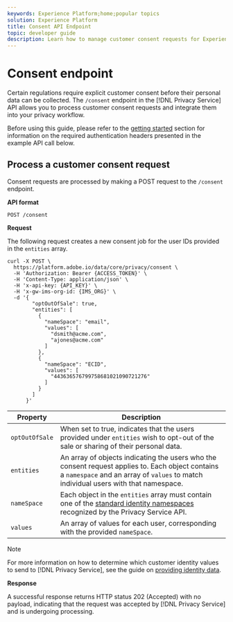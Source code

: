 ```yaml
---
keywords: Experience Platform;home;popular topics
solution: Experience Platform
title: Consent API Endpoint
topic: developer guide
description: Learn how to manage customer consent requests for Experience Cloud applications using the Privacy Service API.
---
```


# Consent endpoint

Certain regulations require explicit customer consent before their personal data can be collected. The `/consent` endpoint in the [!DNL Privacy Service] API allows you to process customer consent requests and integrate them into your privacy workflow.

Before using this guide, please refer to the [getting started](./getting-started.md) section for information on the required authentication headers presented in the example API call below.

## Process a customer consent request

Consent requests are processed by making a POST request to the `/consent` endpoint.

**API format**

```http
POST /consent
```

**Request**

The following request creates a new consent job for the user IDs provided in the `entities` array.

```shell
curl -X POST \
  https://platform.adobe.io/data/core/privacy/consent \
  -H 'Authorization: Bearer {ACCESS_TOKEN}' \
  -H 'Content-Type: application/json' \
  -H 'x-api-key: {API_KEY}' \
  -H 'x-gw-ims-org-id: {IMS_ORG}' \
  -d '{
        "optOutOfSale": true,
        "entities": [
          {
            "nameSpace": "email",
            "values": [
              "dsmith@acme.com",
              "ajones@acme.com"
            ]
          },
          {
            "nameSpace": "ECID",
            "values": [
              "443636576799758681021090721276"
            ]
          }
        ]
      }'
```

| Property | Description |
| --- | --- |
| `optOutOfSale` | When set to true, indicates that the users provided under `entities` wish to opt-out of the sale or sharing of their personal data. |
| `entities` | An array of objects indicating the users who the consent request applies to. Each object contains a `namespace` and an array of `values` to match individual users with that namespace. |
| `nameSpace` | Each object in the `entities` array must contain one of the [standard identity namespaces](./appendix.md#standard-namespaces) recognized by the Privacy Service API. |
| `values` | An array of values for each user, corresponding with the provided `nameSpace`. |

>[!NOTE]
>
>For more information on how to determine which customer identity values to send to [!DNL Privacy Service], see the guide on [providing identity data](../identity-data.md).

**Response**

A successful response returns HTTP status 202 (Accepted) with no payload, indicating that the request was accepted by [!DNL Privacy Service] and is undergoing processing.
